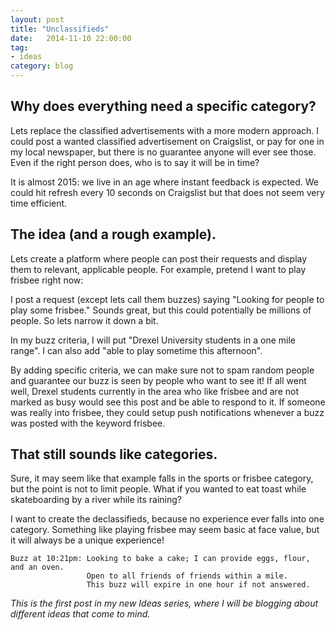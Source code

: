 ```yaml
---
layout: post
title: "Unclassifieds"
date:   2014-11-10 22:00:00
tag:
- ideas
category: blog
---
```


## Why does everything need a specific category?

Lets replace the classified advertisements with a more modern approach. I could post a wanted classified advertisement on Craigslist, or pay for one in my local newspaper, but there is no guarantee anyone will ever see those. Even if the right person does, who is to say it will be in time?

It is almost 2015: we live in an age where instant feedback is expected. We could hit refresh every 10 seconds on Craigslist but that does not seem very time efficient.

## The idea (and a rough example).

Lets create a platform where people can post their requests and display them to relevant, applicable people. For example, pretend I want to play frisbee right now:

I post a request (except lets call them buzzes) saying "Looking for people to play some frisbee." Sounds great, but this could potentially be millions of people. So lets narrow it down a bit.

In my buzz criteria, I will put "Drexel University students in a one mile range". I can also add "able to play sometime this afternoon".

By adding specific criteria, we can make sure not to spam random people and guarantee our buzz is seen by people who want to see it! If all went well, Drexel students currently in the area who like frisbee and are not marked as busy would see this post and be able to respond to it. If someone was really into frisbee, they could setup push notifications whenever a buzz was posted with the keyword frisbee.

## That still sounds like categories.

Sure, it may seem like that example falls in the sports or frisbee category, but the point is not to limit people. What if you wanted to eat toast while skateboarding by a river while its raining?

I want to create the declassifieds, because no experience ever falls into one category. Something like playing frisbee may seem basic at face value, but it will always be a unique experience!

    Buzz at 10:21pm: Looking to bake a cake; I can provide eggs, flour, and an oven.
                   	 Open to all friends of friends within a mile.
                   	 This buzz will expire in one hour if not answered.

<em>This is the first post in my new Ideas series, where I will be blogging about different ideas that come to mind.</em>
